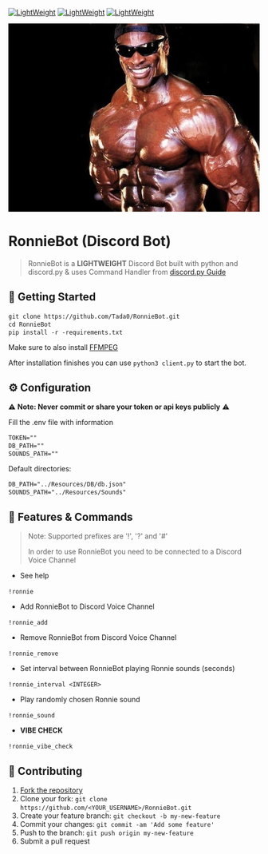 [![LightWeight](https://img.shields.io/badge/_-YEAH_BUDDY!-brightgreen)]()
[![LightWeight](https://img.shields.io/badge/_-Light_Weight,_baby!-brightgreen)]()
[![LightWeight](https://img.shields.io/badge/_-yep!_yep!_yep!_yep!_-brightgreen)]()


![Ronnie](./Resources/MD/Ronnie.jpg)

# RonnieBot (Discord Bot)

> RonnieBot is a **LIGHTWEIGHT** Discord Bot built with python and discord.py & uses Command Handler from [discord.py Guide](https://discordpy.readthedocs.io/en/latest/api.html)

## 🚀 Getting Started

```
git clone https://github.com/Tada0/RonnieBot.git
cd RonnieBot
pip install -r -requirements.txt
```

Make sure to also install [FFMPEG](https://ffmpeg.org/download.html) 

After installation finishes you can use `python3 client.py` to start the bot.

## ⚙ Configuration

⚠ **Note: Never commit or share your token or api keys publicly** ⚠

Fill the .env file with information

```shell script
TOKEN=""
DB_PATH=""
SOUNDS_PATH=""
```

Default directories:

```shell script
DB_PATH="../Resources/DB/db.json"
SOUNDS_PATH="../Resources/Sounds"
```

## 📝 Features & Commands

> Note: Supported prefixes are '!', '?' and '#'
>
> In order to use RonnieBot you need to be connected to a Discord Voice Channel

* See help

`!ronnie`

* Add RonnieBot to Discord Voice Channel

`!ronnie_add`

* Remove RonnieBot from Discord Voice Channel

`!ronnie_remove`

* Set interval between RonnieBot playing Ronnie sounds (seconds)

`!ronnie_interval <INTEGER>`

* Play randomly chosen Ronnie sound

`!ronnie_sound`

* **VIBE CHECK**

`!ronnie_vibe_check`


## 🤝 Contributing

1. [Fork the repository](https://github.com/Tada0/RonnieBot/fork)
2. Clone your fork: `git clone https://github.com/<YOUR_USERNAME>/RonnieBot.git`
3. Create your feature branch: `git checkout -b my-new-feature`
4. Commit your changes: `git commit -am 'Add some feature'`
5. Push to the branch: `git push origin my-new-feature`
6. Submit a pull request
